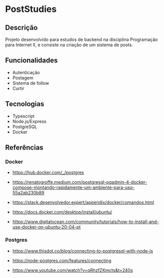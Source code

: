 # PostStudies

## Descrição

Projeto desenvolvido para estudos de backend na disciplina Programação para Internet II, e consiste na criação de um sistema de posts.

## Funcionalidades

 - Autenticação
 - Postagem
 - Sistema de follow
 - Curtir

## Tecnologias

 - Typescript
 - Node.js/Express
 - PostgreSQL
 - Docker

## Referências

### Docker

 - https://hub.docker.com/_/postgres

 - https://renatogroffe.medium.com/postgresql-pgadmin-4-docker-compose-montando-rapidamente-um-ambiente-para-uso-55a2ab230b89

 - https://stack.desenvolvedor.expert/appendix/docker/comandos.html

 - https://docs.docker.com/desktop/install/ubuntu/

 - https://www.digitalocean.com/community/tutorials/how-to-install-and-use-docker-on-ubuntu-20-04-pt

 ### Postgres

 - https://www.thisdot.co/blog/connecting-to-postgresql-with-node-js
 
 - https://node-postgres.com/features/connecting

 - https://www.youtube.com/watch?v=qRhzfZKmcts&t=240s